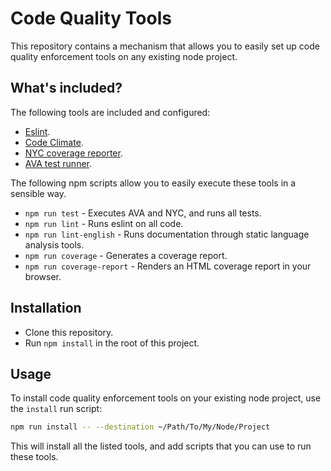 # Code Quality Tools
This repository contains a mechanism that allows you to easily set up code quality enforcement tools on any existing node project.

## What's included?
The following tools are included and configured:
* [Eslint](http://eslint.org/).
* [Code Climate](https://codeclimate.com/).
* [NYC coverage reporter](https://github.com/bcoe/nyc).
* [AVA test runner](https://www.npmjs.com/package/ava).

The following npm scripts allow you to easily execute these tools in a sensible way.
* `npm run test` - Executes AVA and NYC, and runs all tests.
* `npm run lint` - Runs eslint on all code.
* `npm run lint-english` - Runs documentation through static language analysis tools.
* `npm run coverage` - Generates a coverage report.
* `npm run coverage-report` - Renders an HTML coverage report in your browser.

## Installation
* Clone this repository.
* Run `npm install` in the root of this project.

## Usage
To install code quality enforcement tools on your existing node project, use the `install` run script:

```bash
npm run install -- --destination ~/Path/To/My/Node/Project
```

This will install all the listed tools, and add scripts that you can use to run these tools.
